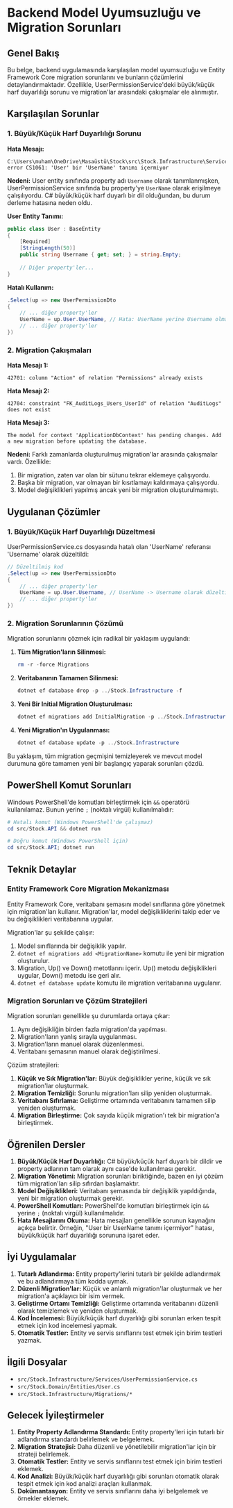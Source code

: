 # Backend Model Uyumsuzluğu ve Migration Sorunları

## Genel Bakış

Bu belge, backend uygulamasında karşılaşılan model uyumsuzluğu ve Entity Framework Core migration sorunlarını ve bunların çözümlerini detaylandırmaktadır. Özellikle, UserPermissionService'deki büyük/küçük harf duyarlılığı sorunu ve migration'lar arasındaki çakışmalar ele alınmıştır.

## Karşılaşılan Sorunlar

### 1. Büyük/Küçük Harf Duyarlılığı Sorunu

**Hata Mesajı:**
```
C:\Users\muham\OneDrive\Masaüstü\Stock\src\Stock.Infrastructure\Services\UserPermissionService.cs(208,44): error CS1061: 'User' bir 'UserName' tanımı içermiyor
```

**Nedeni:**
User entity sınıfında property adı `Username` olarak tanımlanmışken, UserPermissionService sınıfında bu property'ye `UserName` olarak erişilmeye çalışılıyordu. C# büyük/küçük harf duyarlı bir dil olduğundan, bu durum derleme hatasına neden oldu.

**User Entity Tanımı:**
```csharp
public class User : BaseEntity
{
    [Required]
    [StringLength(50)]
    public string Username { get; set; } = string.Empty;
    
    // Diğer property'ler...
}
```

**Hatalı Kullanım:**
```csharp
.Select(up => new UserPermissionDto
{
    // ... diğer property'ler
    UserName = up.User.UserName, // Hata: UserName yerine Username olmalı
    // ... diğer property'ler
})
```

### 2. Migration Çakışmaları

**Hata Mesajı 1:**
```
42701: column "Action" of relation "Permissions" already exists
```

**Hata Mesajı 2:**
```
42704: constraint "FK_AuditLogs_Users_UserId" of relation "AuditLogs" does not exist
```

**Hata Mesajı 3:**
```
The model for context 'ApplicationDbContext' has pending changes. Add a new migration before updating the database.
```

**Nedeni:**
Farklı zamanlarda oluşturulmuş migration'lar arasında çakışmalar vardı. Özellikle:
1. Bir migration, zaten var olan bir sütunu tekrar eklemeye çalışıyordu.
2. Başka bir migration, var olmayan bir kısıtlamayı kaldırmaya çalışıyordu.
3. Model değişiklikleri yapılmış ancak yeni bir migration oluşturulmamıştı.

## Uygulanan Çözümler

### 1. Büyük/Küçük Harf Duyarlılığı Düzeltmesi

UserPermissionService.cs dosyasında hatalı olan 'UserName' referansı 'Username' olarak düzeltildi:

```csharp
// Düzeltilmiş kod
.Select(up => new UserPermissionDto
{
    // ... diğer property'ler
    UserName = up.User.Username, // UserName -> Username olarak düzeltildi
    // ... diğer property'ler
})
```

### 2. Migration Sorunlarının Çözümü

Migration sorunlarını çözmek için radikal bir yaklaşım uygulandı:

1. **Tüm Migration'ların Silinmesi:**
   ```powershell
   rm -r -force Migrations
   ```

2. **Veritabanının Tamamen Silinmesi:**
   ```powershell
   dotnet ef database drop -p ../Stock.Infrastructure -f
   ```

3. **Yeni Bir Initial Migration Oluşturulması:**
   ```powershell
   dotnet ef migrations add InitialMigration -p ../Stock.Infrastructure
   ```

4. **Yeni Migration'ın Uygulanması:**
   ```powershell
   dotnet ef database update -p ../Stock.Infrastructure
   ```

Bu yaklaşım, tüm migration geçmişini temizleyerek ve mevcut model durumuna göre tamamen yeni bir başlangıç yaparak sorunları çözdü.

## PowerShell Komut Sorunları

Windows PowerShell'de komutları birleştirmek için `&&` operatörü kullanılamaz. Bunun yerine `;` (noktalı virgül) kullanılmalıdır:

```powershell
# Hatalı komut (Windows PowerShell'de çalışmaz)
cd src/Stock.API && dotnet run

# Doğru komut (Windows PowerShell için)
cd src/Stock.API; dotnet run
```

## Teknik Detaylar

### Entity Framework Core Migration Mekanizması

Entity Framework Core, veritabanı şemasını model sınıflarına göre yönetmek için migration'ları kullanır. Migration'lar, model değişikliklerini takip eder ve bu değişiklikleri veritabanına uygular.

Migration'lar şu şekilde çalışır:
1. Model sınıflarında bir değişiklik yapılır.
2. `dotnet ef migrations add <MigrationName>` komutu ile yeni bir migration oluşturulur.
3. Migration, Up() ve Down() metotlarını içerir. Up() metodu değişiklikleri uygular, Down() metodu ise geri alır.
4. `dotnet ef database update` komutu ile migration veritabanına uygulanır.

### Migration Sorunları ve Çözüm Stratejileri

Migration sorunları genellikle şu durumlarda ortaya çıkar:
1. Aynı değişikliğin birden fazla migration'da yapılması.
2. Migration'ların yanlış sırayla uygulanması.
3. Migration'ların manuel olarak düzenlenmesi.
4. Veritabanı şemasının manuel olarak değiştirilmesi.

Çözüm stratejileri:
1. **Küçük ve Sık Migration'lar:** Büyük değişiklikler yerine, küçük ve sık migration'lar oluşturmak.
2. **Migration Temizliği:** Sorunlu migration'ları silip yeniden oluşturmak.
3. **Veritabanı Sıfırlama:** Geliştirme ortamında veritabanını tamamen silip yeniden oluşturmak.
4. **Migration Birleştirme:** Çok sayıda küçük migration'ı tek bir migration'a birleştirmek.

## Öğrenilen Dersler

1. **Büyük/Küçük Harf Duyarlılığı:** C# büyük/küçük harf duyarlı bir dildir ve property adlarının tam olarak aynı case'de kullanılması gerekir.
2. **Migration Yönetimi:** Migration sorunları biriktiğinde, bazen en iyi çözüm tüm migration'ları silip sıfırdan başlamaktır.
3. **Model Değişiklikleri:** Veritabanı şemasında bir değişiklik yapıldığında, yeni bir migration oluşturmak gerekir.
4. **PowerShell Komutları:** PowerShell'de komutları birleştirmek için `&&` yerine `;` (noktalı virgül) kullanılmalıdır.
5. **Hata Mesajlarını Okuma:** Hata mesajları genellikle sorunun kaynağını açıkça belirtir. Örneğin, "User bir UserName tanımı içermiyor" hatası, büyük/küçük harf duyarlılığı sorununa işaret eder.

## İyi Uygulamalar

1. **Tutarlı Adlandırma:** Entity property'lerini tutarlı bir şekilde adlandırmak ve bu adlandırmaya tüm kodda uymak.
2. **Düzenli Migration'lar:** Küçük ve anlamlı migration'lar oluşturmak ve her migration'a açıklayıcı bir isim vermek.
3. **Geliştirme Ortamı Temizliği:** Geliştirme ortamında veritabanını düzenli olarak temizlemek ve yeniden oluşturmak.
4. **Kod İncelemesi:** Büyük/küçük harf duyarlılığı gibi sorunları erken tespit etmek için kod incelemesi yapmak.
5. **Otomatik Testler:** Entity ve servis sınıflarını test etmek için birim testleri yazmak.

## İlgili Dosyalar

- `src/Stock.Infrastructure/Services/UserPermissionService.cs`
- `src/Stock.Domain/Entities/User.cs`
- `src/Stock.Infrastructure/Migrations/*`

## Gelecek İyileştirmeler

1. **Entity Property Adlandırma Standardı:** Entity property'leri için tutarlı bir adlandırma standardı belirlemek ve belgelemek.
2. **Migration Stratejisi:** Daha düzenli ve yönetilebilir migration'lar için bir strateji belirlemek.
3. **Otomatik Testler:** Entity ve servis sınıflarını test etmek için birim testleri eklemek.
4. **Kod Analizi:** Büyük/küçük harf duyarlılığı gibi sorunları otomatik olarak tespit etmek için kod analizi araçları kullanmak.
5. **Dokümantasyon:** Entity ve servis sınıflarını daha iyi belgelemek ve örnekler eklemek. 